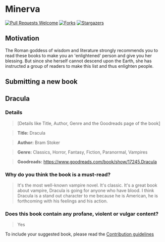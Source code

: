 # Minerva
[![Pull Requests Welcome](https://img.shields.io/badge/PRs-welcome-green.svg?style=flat-square)](http://makeapullrequest.com)
[![Forks](https://img.shields.io/github/forks/the-ethan-hunt/Minerva.svg)](https://github.com/the-ethan-hunt/Minerva/network)
[![Stargazers](https://img.shields.io/github/stars/the-ethan-hunt/Minerva.svg)](https://github.com/the-ethan-hunt/Minerva/stargazers)


## Motivation

The Roman goddess of wisdom and literature strongly recommends you to read these books to make you an 'enlightened' person and 
give you her blessing.
But since she herself cannot descend upon the Earth, she has instructed a group of readers to make this list and thus enlighten people.

## Submitting a new book

## Dracula

### Details

> [Details like Title, Author, Genre and the Goodreads page of the book]

> **Title:** Dracula

> **Author:** Bram Stoker

> **Genre:** Classics, Horror, Fantasy, Fiction, Paranormal, Vampires

> **Goodreads:** https://www.goodreads.com/book/show/17245.Dracula

### Why do you think the book is a must-read?

> It's the most well-known vampire novel.
> It's classic.
> It's a great book about vampire, Dracula is going for anyone who have blood.
> I think Dracula is a stand out character to me because he is American, he is forthcoming with his feelings and his action.


### Does this book contain any profane, violent or vulgar content?

> Yes




To include your suggested book, please read the [Contribution guidelines](https://github.com/the-ethan-hunt/Minerva/blob/master/CONTRIBUTING.md)
